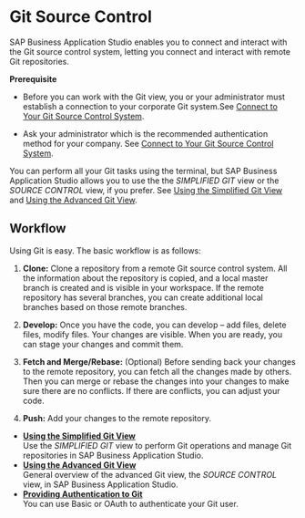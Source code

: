 <!-- loio9689c07b64364bbea43725dad9f27320 -->

# Git Source Control

SAP Business Application Studio enables you to connect and interact with the Git source control system, letting you connect and interact with remote Git repositories.

**Prerequisite**

-   Before you can work with the Git view, you or your administrator must establish a connection to your corporate Git system.See [Connect to Your Git Source Control System](https://help.sap.com/docs/bas/sap-business-application-studio/connect-to-your-git-source-control-system?version=Cloud).

-   Ask your administrator which is the recommended authentication method for your company. See [Connect to Your Git Source Control System](https://help.sap.com/docs/bas/sap-business-application-studio/connect-to-your-git-source-control-system?version=Cloud).


You can perform all your Git tasks using the terminal, but SAP Business Application Studio allows you to use the the *SIMPLIFIED GIT* view or the *SOURCE CONTROL* view, if you prefer. See [Using the Simplified Git View](https://help.sap.com/docs/bas/sap-business-application-studio/using-simplified-git-view?version=Cloud&q=Git%20source%20control) and [Using the Advanced Git View](https://help.sap.com/docs/bas/sap-business-application-studio/using-git-view?version=Cloud&q=Git%20source%20control).



<a name="loio9689c07b64364bbea43725dad9f27320__section_bgs_x2d_vnb"/>

## Workflow

Using Git is easy. The basic workflow is as follows:

1.  **Clone:** Clone a repository from a remote Git source control system. All the information about the repository is copied, and a local master branch is created and is visible in your workspace. If the remote repository has several branches, you can create additional local branches based on those remote branches.

2.  **Develop:** Once you have the code, you can develop – add files, delete files, modify files. Your changes are visible. When you are ready, you can stage your changes and commit them.

3.  **Fetch and Merge/Rebase:** \(Optional\) Before sending back your changes to the remote repository, you can fetch all the changes made by others. Then you can merge or rebase the changes into your changes to make sure there are no conflicts. If there are conflicts, you can adjust your code.

4.  **Push:** Add your changes to the remote repository.


-   **[Using the Simplified Git View](using-the-simplified-git-view-16eaaa6.md "Use the
		SIMPLIFIED GIT view to perform Git operations and manage Git
		repositories in SAP Business Application Studio.")**  
Use the *SIMPLIFIED GIT* view to perform Git operations and manage Git repositories in SAP Business Application Studio.
-   **[Using the Advanced Git View](using-the-advanced-git-view-265962e.md "General overview of the advanced Git view, the SOURCE CONTROL
		view, in SAP Business Application Studio.")**  
General overview of the advanced Git view, the *SOURCE CONTROL* view, in SAP Business Application Studio.
-   **[Providing Authentication to Git](providing-authentication-to-git-8b1d618.md "You can use Basic or OAuth to authenticate your Git user.")**  
You can use Basic or OAuth to authenticate your Git user.

